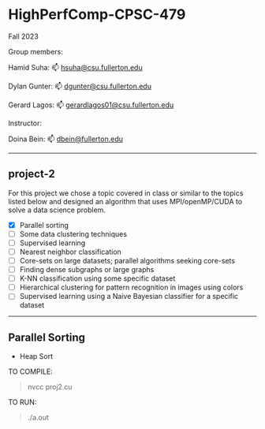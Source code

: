 # HighPerfComp-CPSC-479 

Fall 2023 

Group members:

Hamid Suha: 📫 hsuha@csu.fullerton.edu

Dylan Gunter: 📫 dgunter@csu.fullerton.edu

Gerard Lagos: 📫 gerardlagos01@csu.fullerton.edu

Instructor:

Doina Bein: 📫 dbein@fullerton.edu 

-------------------------------------------------------------------------------------------------------------------------------------------------------------------
## project-2

For this project we chose a topic covered in class or similar to the topics listed below and designed an algorithm that uses MPI/openMP/CUDA to solve a data science problem. 

- [x] Parallel sorting
- [ ] Some data clustering techniques
- [ ] Supervised learning 
- [ ] Nearest neighbor classification
- [ ] Core-sets on large datasets; parallel algorithms seeking core-sets
- [ ] Finding dense subgraphs or large graphs
- [ ] K-NN classification using some specific dataset
- [ ] Hierarchical clustering for pattern recognition in images using colors
- [ ] Supervised learning using a Naive Bayesian classifier for a specific dataset

-------------------------------------------------------------------------------------------------------------------------------------------------------------------

## Parallel Sorting 
- Heap Sort 

TO COMPILE: 
> nvcc proj2.cu

TO RUN: 
> ./a.out 
